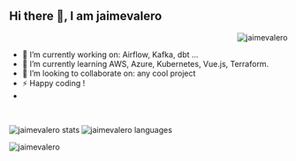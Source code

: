 <h2>  Hi there 👋, I am jaimevalero</h2>

<p align="right"> <img src="https://komarev.com/ghpvc/?username=jaimevalero&label=Profile%20views&color=0e75b6&style=flat" alt="jaimevalero" /> </p>



- 🔭 I’m currently working on: Airflow, Kafka, dbt ...
- 🌱 I’m currently learning AWS, Azure, Kubernetes, Vue.js, Terraform.
- 👯 I’m looking to collaborate on: any cool project
- ⚡ Happy coding !
- 
<br/>

<p align="left"> 
<img src="https://github-readme-stats.vercel.app/api?username=jaimevalero&show_icons=true&include_all_commits=true&count_private=true" alt="jaimevalero stats" /> 
<img src="https://github-readme-stats.vercel.app/api/top-langs/?username=jaimevalero&layout=compact&exclude_repo=managing-awesome-lists,jaimevalero.github.io,curso-molariasi,COVID-19,lczero-jupyter,python-machine-learning-book-2nd-edition,covid-vaccine-spain&langs_count=7&hide=Jupyter+Notebook" alt="jaimevalero languages" /> 

</p>


<p align="left"> 
  <img src="https://github-profile-trophy.vercel.app/?username=jaimevalero&count_private=true" alt="jaimevalero" /></a>
</p>



